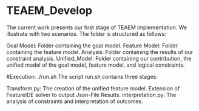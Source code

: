 # TEAEM_Develop
The current work presents our first stage of TEAEM implementation. 
We illustrate with two scenarios. 
The folder is structured as follows:

Goal Model: Folder containing the goal model.
Feature Model: Folder containing the feature model.
Analysis: Folder containing the results of our constraint analysis.
Unified_Model: Folder containing our contribution, the unified model of the goal model, feature model, and logical constraints.

#Execution:
./run.sh
The script run.sh contains three stages:

Transform.py: The creation of the unified feature model.
Extension of FeatureIDE solver to output Json-File Results.
interpretation.py: The analysis of constraints and interpretation of outcomes.